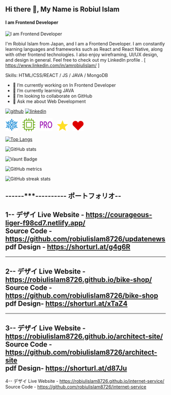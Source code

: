 ## Hi there 👋, My Name is Robiul Islam
#### I am Frontend Developer
![I am Frontend Developer](https://media.licdn.com/dms/image/v2/D5616AQFP1oqetTZbdQ/profile-displaybackgroundimage-shrink_350_1400/profile-displaybackgroundimage-shrink_350_1400/0/1731770581999?e=1736985600&v=beta&t=RsIxO4U-NQJQXa8GbD0q7aXKY1Z99qXOLDuPZM6tzxY)

I'm Robiul Islam from Japan, and I am a Frontend Developer. I am constantly learning languages and frameworks such as React and React Native, along with other frontend technologies. I also enjoy wireframing, UI/UX design, and design in general. Feel free to check out my LinkedIn profile . [ https://www.linkedin.com/in/amrobiulislam/ ]

Skills: HTML/CSS/REACT / JS / JAVA / MongoDB

- 🔭 I’m currently working on In Frontend Developer 
- 🌱 I’m currently learning JAVA 
- 👯 I’m looking to collaborate on GitHub 
- 💬 Ask me about Web Development 


[<img src='https://cdn.jsdelivr.net/npm/simple-icons@3.0.1/icons/github.svg' alt='github' height='40'>](https://github.com/robiulislam8726)  [<img src='https://cdn.jsdelivr.net/npm/simple-icons@3.0.1/icons/linkedin.svg' alt='linkedin' height='40'>](https://www.linkedin.com/in/https://www.linkedin.com/in/amrobiulislam//)  

<a href='https://archiveprogram.github.com/'><img src='https://raw.githubusercontent.com/acervenky/animated-github-badges/master/assets/acbadge.gif' width='40' height='40'></a> <a href='https://docs.github.com/en/developers'><img src='https://raw.githubusercontent.com/acervenky/animated-github-badges/master/assets/devbadge.gif' width='40' height='40'></a> <a href='https://github.com/pricing'><img src='https://raw.githubusercontent.com/acervenky/animated-github-badges/master/assets/pro.gif' width='40' height='40'></a> <a href='https://stars.github.com/'><img src='https://raw.githubusercontent.com/acervenky/animated-github-badges/master/assets/starbadge.gif' width='35' height='35'></a> <a href='https://docs.github.com/en/github/supporting-the-open-source-community-with-github-sponsors'><img src='https://raw.githubusercontent.com/acervenky/animated-github-badges/master/assets/sponsorbadge.gif' width='35' height='35'></a> 

[![Top Langs](https://github-readme-stats.vercel.app/api/top-langs/?username=robiulislam8726)](https://github.com/anuraghazra/github-readme-stats)

![GitHub stats](https://github-readme-stats.vercel.app/api?username=robiulislam8726&show_icons=true&count_private=true)  

![Vaunt Badge](https://api.vaunt.dev/v1/github/entities/robiulislam8726/contributions?format=svg&private=true)  

![GitHub metrics](https://metrics.lecoq.io/robiulislam8726)  

![GitHub streak stats](https://streak-stats.demolab.com/?user=robiulislam8726)  


------***----------
ポートフォリオ--
--------------------------
1-- デザイ
Live Website -  https://courageous-liger-f98cd7.netlify.app/  
Source Code -  https://github.com/robiulislam8726/updatenews  
pdf Design - https://shorturl.at/g4g6R  
--------------------------
--------------------------
2-- デザイ
Live Website -  https://robiulislam8726.github.io/bike-shop/  
Source Code - https://github.com/robiulislam8726/bike-shop  
pdf Design- https://shorturl.at/xTaZ4  
--------------------------
--------------------------
3-- デザイ
Live Website -  https://robiulislam8726.github.io/architect-site/   
Source Code - https://github.com/robiulislam8726/architect-site   
pdf Design- https://shorturl.at/d87Ju  
--------------------------

4-- デザイ
Live Website -  https://robiulislam8726.github.io/internet-service/  
Source Code - https://github.com/robiulislam8726/internet-service  


